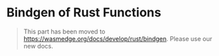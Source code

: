 # Bindgen of Rust Functions

> This part has been moved to  <https://wasmedge.org/docs/develop/rust/bindgen>. Please use our new docs.
